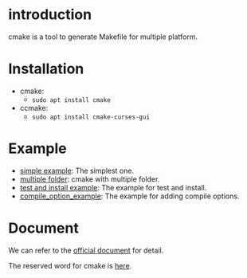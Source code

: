 # introduction
cmake is a tool to generate Makefile for multiple platform.

# Installation
* cmake:
  - `sudo apt install cmake`
* ccmake:
  - `sudo apt install cmake-curses-gui`

# Example
* [simple example](simple_example): The simplest one. 
* [multiple folder](multiple_folder): cmake with multiple folder.
* [test and install example](test_install_example): The example for test and install.
* [compile_option_example](compile_option_example): The example for adding compile options.

# Document
We can refer to the [official document](https://cmake.org/cmake/help/latest/index.html) for detail.

The reserved word for cmake is [here](https://cmake.org/cmake/help/latest/manual/cmake-commands.7.html).
